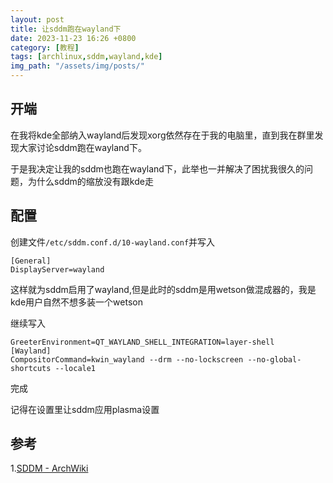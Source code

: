 ```yaml
---
layout: post
title: 让sddm跑在wayland下
date: 2023-11-23 16:26 +0800
category: [教程]
tags: [archlinux,sddm,wayland,kde]
img_path: "/assets/img/posts/"
---
```


## 开端

在我将kde全部纳入wayland后发现xorg依然存在于我的电脑里，直到我在群里发现大家讨论sddm跑在wayland下。

于是我决定让我的sddm也跑在wayland下，此举也一并解决了困扰我很久的问题，为什么sddm的缩放没有跟kde走

## 配置

创建文件`/etc/sddm.conf.d/10-wayland.conf`并写入

```text
[General]
DisplayServer=wayland
```

这样就为sddm启用了wayland,但是此时的sddm是用wetson做混成器的，我是kde用户自然不想多装一个wetson

继续写入

```text
GreeterEnvironment=QT_WAYLAND_SHELL_INTEGRATION=layer-shell
[Wayland]
CompositorCommand=kwin_wayland --drm --no-lockscreen --no-global-shortcuts --locale1
```

完成

记得在设置里让sddm应用plasma设置

## 参考

1.[SDDM - ArchWiki](https://wiki.archlinux.org/title/SDDM#KDE_/_KWin)

